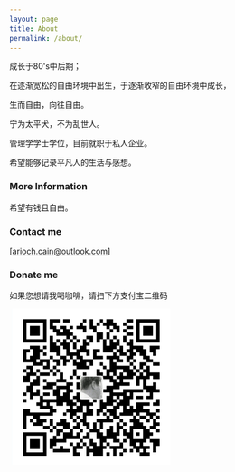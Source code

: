 ```yaml
---
layout: page
title: About
permalink: /about/
---
```

   成长于80's中后期；

   在逐渐宽松的自由环境中出生，于逐渐收窄的自由环境中成长，
    
   生而自由，向往自由。

   宁为太平犬，不为乱世人。
    
   管理学学士学位，目前就职于私人企业。

   希望能够记录平凡人的生活与感想。


### More Information
   希望有钱且自由。


### Contact me
   [arioch.cain@outlook.com]

### Donate me
   如果您想请我喝咖啡，请扫下方支付宝二维码

​	![image-20200330110544688](about.assets/image-20200330110544688.png)
